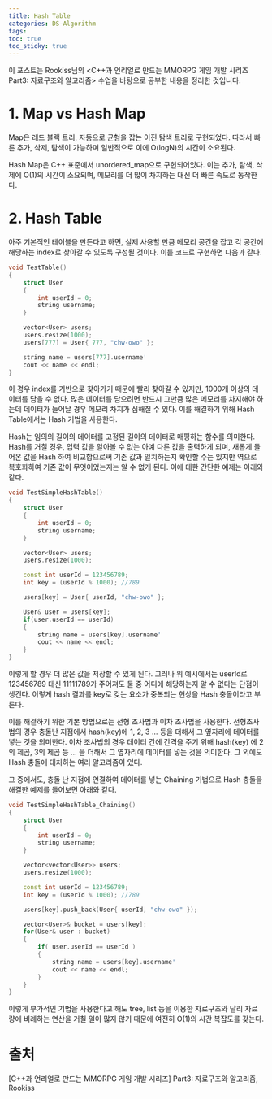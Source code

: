 ```yaml
---
title: Hash Table
categories: DS-Algorithm
tags: 
toc: true
toc_sticky: true
---
```


이 포스트는 Rookiss님의 \<C++과 언리얼로 만드는 MMORPG 게임 개발 시리즈 Part3: 자료구조와 알고리즘> 수업을 바탕으로 공부한 내용을 정리한 것입니다. 

# **1. Map vs Hash Map**

Map은 레드 블랙 트리, 자동으로 균형을 잡는 이진 탐색 트리로 구현되었다. 따라서 빠른 추가, 삭제, 탐색이 가능하며 일반적으로 이에 O(logN)의 시간이 소요된다.

Hash Map은 C++ 표준에서 unordered_map으로 구현되어있다. 이는 추가, 탐색, 삭제에 O(1)의 시간이 소요되며, 메모리를 더 많이 차지하는 대신 더 빠른 속도로 동작한다. 

# **2. Hash Table**

아주 기본적인 테이블을 만든다고 하면, 실제 사용할 만큼 메모리 공간을 잡고 각 공간에 해당하는 index로 찾아갈 수 있도록 구성될 것이다. 이를 코드로 구현하면 다음과 같다. 

```c++
void TestTable()
{
    struct User
    {
        int userId = 0;
        string username;
    }

    vector<User> users;
    users.resize(1000);
    users[777] = User{ 777, "chw-owo" };

    string name = users[777].username'
    cout << name << endl;
}
```
이 경우 index를 기반으로 찾아가기 때문에 빨리 찾아갈 수 있지만, 1000개 이상의 데이터를 담을 수 없다. 많은 데이터를 담으려면 반드시 그만큼 많은 메모리를 차지해야 하는데 데이터가 늘어날 경우 메모리 차지가 심해질 수 있다. 이를 해결하기 위해 Hash Table에서는 Hash 기법을 사용한다.

Hash는 임의의 길이의 데이터를 고정된 길이의 데이터로 매핑하는  함수를 의미한다. Hash를 거칠 경우, 입력 값을 알아볼 수 없는 아예 다른 값을 출력하게 되며, 새롭게 들어온 값을 Hash 하여 비교함으로써 기존 값과 일치하는지 확인할 수는 있지만 역으로 복호화하여 기존 값이 무엇이었는지는 알 수 없게 된다. 이에 대한 간단한 예제는 아래와 같다.

```c++
void TestSimpleHashTable()
{
    struct User
    {
        int userId = 0;
        string username;
    }

    vector<User> users;
    users.resize(1000);

    const int userId = 123456789;
    int key = (userId % 1000); //789

    users[key] = User{ userId, "chw-owo" };

    User& user = users[key];
    if(user.userId == userId)
    {
        string name = users[key].username'
        cout << name << endl;
    }
}
```
이렇게 할 경우 더 많은 값을 저장할 수 있게 된다. 그러나 위 예시에서는 userId로 123456789 대신 11111789가 주어져도 둘 중 어디에 해당하는지 알 수 없다는 단점이 생긴다. 이렇게 hash 결과를 key로 갖는 요소가 중복되는 현상을 Hash 충돌이라고 부른다. 

이를 해결하기 위한 기본 방법으로는 선형 조사법과 이차 조사법을 사용한다. 선형조사법의 경우 충돌난 지점에서 hash(key)에 1, 2, 3 ... 등을 더해서 그 옆자리에 데이터를 넣는 것을 의미한다. 이차 조사법의 경우 데이터 간에 간격을 주기 위해 hash(key) 에 2의 제곱, 3의 제곱 등 ... 을 더해서 그 옆자리에 데이터를 넣는 것을 의미한다. 그 외에도 Hash 충돌에 대처하는 여러 알고리즘이 있다. 

그 중에서도, 충돌 난 지점에 연결하여 데이터를 넣는 Chaining 기법으로 Hash 충돌을 해결한 예제를 들어보면 아래와 같다. 


```c++
void TestSimpleHashTable_Chaining()
{
    struct User
    {
        int userId = 0;
        string username;
    }

    vector<vector<User>> users;
    users.resize(1000);

    const int userId = 123456789;
    int key = (userId % 1000); //789

    users[key].push_back(User{ userId, "chw-owo" });

    vector<User>& bucket = users[key];
    for(User& user : bucket)
    {
        if( user.userId == userId )
        {
            string name = users[key].username'
            cout << name << endl;
        }
    }
}
```
이렇게 부가적인 기법을 사용한다고 해도 tree, list 등을 이용한 자료구조와 달리 자료량에 비례하는 연산을 거칠 일이 많지 않기 때문에 여전히 O(1)의 시간 복잡도를 갖는다.

# **출처**

[C++과 언리얼로 만드는 MMORPG 게임 개발 시리즈] Part3: 자료구조와 알고리즘, Rookiss
